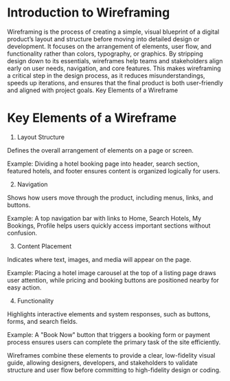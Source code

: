 # Introduction to Wireframing

Wireframing is the process of creating a simple, visual blueprint of a digital product’s layout and structure before moving into detailed design or development. It focuses on the arrangement of elements, user flow, and functionality rather than colors, typography, or graphics. By stripping design down to its essentials, wireframes help teams and stakeholders align early on user needs, navigation, and core features. This makes wireframing a critical step in the design process, as it reduces misunderstandings, speeds up iterations, and ensures that the final product is both user-friendly and aligned with project goals.
Key Elements of a Wireframe

# Key Elements of a Wireframe
1. Layout Structure

Defines the overall arrangement of elements on a page or screen.

Example: Dividing a hotel booking page into header, search section, featured hotels, and footer ensures content is organized logically for users.

2. Navigation

Shows how users move through the product, including menus, links, and buttons.

Example: A top navigation bar with links to Home, Search Hotels, My Bookings, Profile helps users quickly access important sections without confusion.

3. Content Placement

Indicates where text, images, and media will appear on the page.

Example: Placing a hotel image carousel at the top of a listing page draws user attention, while pricing and booking buttons are positioned nearby for easy action.

4. Functionality

Highlights interactive elements and system responses, such as buttons, forms, and search fields.

Example: A "Book Now" button that triggers a booking form or payment process ensures users can complete the primary task of the site efficiently.

Wireframes combine these elements to provide a clear, low-fidelity visual guide, allowing designers, developers, and stakeholders to validate structure and user flow before committing to high-fidelity design or coding.
